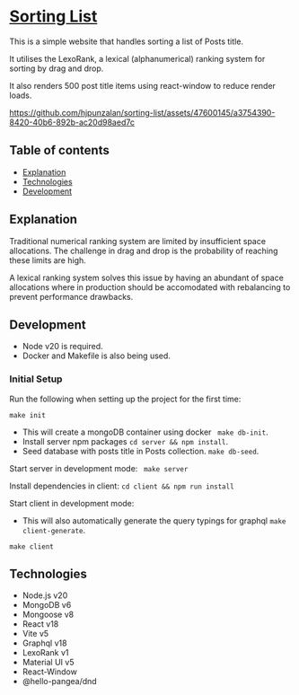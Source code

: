 # [Sorting List](https://sortinglistapp.jonathanpunzalan.com/)

This is a simple website that handles sorting a list of Posts title.

It utilises the LexoRank, a lexical (alphanumerical) ranking system for sorting by drag and drop.

It also renders 500 post title items using react-window to reduce render loads.


https://github.com/hjpunzalan/sorting-list/assets/47600145/a3754390-8420-40b6-892b-ac20d98aed7c

## Table of contents
* [Explanation](#explanation)
* [Technologies](#technologies)
* [Development](#development)

## Explanation

Traditional numerical ranking system are limited by insufficient space allocations. The challenge in drag and drop is the probability of reaching these limits are high.

A lexical ranking system solves this issue by having an abundant of space allocations where in production should be accomodated with rebalancing to prevent performance drawbacks.

## Development
- Node v20 is required.
- Docker and Makefile is also being used.

### Initial Setup

Run the following when setting up the project for the first time:
```
make init
```

- This will create a mongoDB container using docker ``` make db-init```.
- Install server npm packages ``` cd server && npm install ```.
- Seed database with posts title in Posts collection. ``` make db-seed ```.

Start server in development mode:
``` make server```

Install dependencies in client:
``` cd client && npm run install ```

Start client in development mode:
- This will also automatically generate the query typings for graphql ``` make client-generate ```.

``` make client ```

## Technologies
- Node.js v20
- MongoDB v6
- Mongoose v8
- React v18
- Vite v5
- Graphql v18
- LexoRank v1
- Material UI v5
- React-Window
- @hello-pangea/dnd
